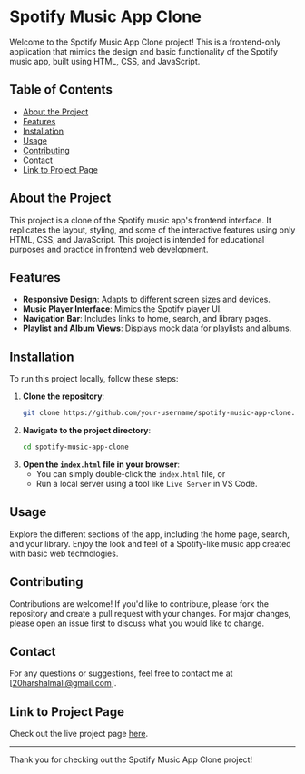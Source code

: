 # Spotify Music App Clone

Welcome to the Spotify Music App Clone project! This is a frontend-only application that mimics the design and basic functionality of the Spotify music app, built using HTML, CSS, and JavaScript.

## Table of Contents

- [About the Project](#about-the-project)
- [Features](#features)
- [Installation](#installation)
- [Usage](#usage)
- [Contributing](#contributing)
- [Contact](#contact)
- [Link to Project Page](#link-to-project-page)

## About the Project

This project is a clone of the Spotify music app's frontend interface. It replicates the layout, styling, and some of the interactive features using only HTML, CSS, and JavaScript. This project is intended for educational purposes and practice in frontend web development.

## Features

- **Responsive Design**: Adapts to different screen sizes and devices.
- **Music Player Interface**: Mimics the Spotify player UI.
- **Navigation Bar**: Includes links to home, search, and library pages.
- **Playlist and Album Views**: Displays mock data for playlists and albums.

## Installation

To run this project locally, follow these steps:

1. **Clone the repository**:
    ```bash
    git clone https://github.com/your-username/spotify-music-app-clone.git
    ```
2. **Navigate to the project directory**:
    ```bash
    cd spotify-music-app-clone
    ```
3. **Open the `index.html` file in your browser**:
    - You can simply double-click the `index.html` file, or
    - Run a local server using a tool like `Live Server` in VS Code.

## Usage

Explore the different sections of the app, including the home page, search, and your library. Enjoy the look and feel of a Spotify-like music app created with basic web technologies.

## Contributing

Contributions are welcome! If you'd like to contribute, please fork the repository and create a pull request with your changes. For major changes, please open an issue first to discuss what you would like to change.

 
## Contact

For any questions or suggestions, feel free to contact me at [20harshalmali@gmail.com].

## Link to Project Page

Check out the live project page [here](https://harshal20m.github.io/spotify/).

---

Thank you for checking out the Spotify Music App Clone project!
